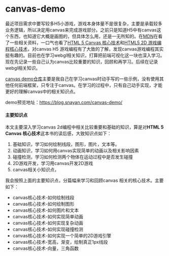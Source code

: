 # canvas-demo
最近项目需求中要写较多H5小游戏，游戏本身体量不是很复杂，主要是承载较多业务逻辑，所以决定用canvas来完成游戏部分。之前只是知道H5中有canvas这个东西，也知道它大概是画图的，但具体怎么用，还是一无所知的。在[MDN](https://developer.mozilla.org/en-US/docs/Web/API/Canvas_API/Tutorial)在看了一些相关资料，一口气也看了[HTML 5 Canvas 核心技术](https://book.douban.com/subject/24533314/)和[HTML5 2D 游戏编程核心技术](https://book.douban.com/subject/27088021/)，对canvas H5 游戏编程有了大致的了解，发现canvas游戏编程其实挺有趣的。目前也在学习webgl相关知识，打算把前端可视化这一块也深入学习。现在先记录一些自己认为canvas比较重要的知识，回顾和再学习。后续在记录webgl相关知识。

[canvas demo仓库](https://github.com/snayan/canvas-demo)主要是我自己在学习canvas时动手写的一些示例，没有使用其他任何前端框架，只专注于canvas。在学习的过程中，只有自己动手实现，才能更好的理解canvas中的相关知识点。

demo预览地址：https://blog.snayan.com/canvas-demo/

#### 主要知识点

本文主要深入学习canvas 2d编程中相关比较重要和基础的知识，算是对**HTML 5 Canvas 核心技术**这本书的读后感，大致知识点如下：

1. 基础知识，学习如何绘制线段，图形，图片，文本等。
2. 动画知识，学习如何用canvas实现简单的动画以及相关影响因素
3. 碰撞检测，学习如何检测两个物体在运动过程中是否发生碰撞
4. 2D游戏开发，学习用canvas开发2D游戏
5. canvas相关小知识点，

我会按照上面的主要知识点，分篇幅来学习和回顾canvas 相关的核心技术。主要如下：

* canvas核心技术-如何绘制线段
* canvas核心技术-如何绘制图形
* canvas核心技术-如何图片和文本
* canvas核心技术-如何实现简单动画
* canvas核心技术-如何实现复杂动画
* canvas核心技术-如何实现碰撞检测
* canvas核心技术-如何实现一个简单的2D游戏引擎
* canvas核心技术-宽高，渐变，绘制真正1px线段
* canvas核心技术-向量，三角函数
